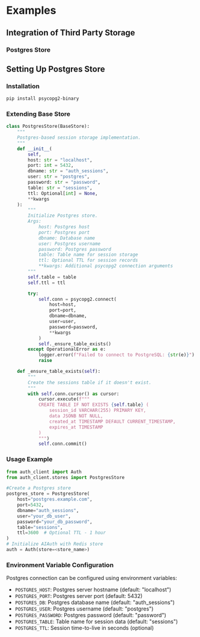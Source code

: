 # Examples
## Integration of Third Party Storage
### Postgres Store
## Setting Up Postgres Store
### Installation
```bash
pip install psycopg2-binary
```

### Extending Base Store
```python
class PostgresStore(BaseStore):
    """
    Postgres-based session storage implementation.
    """
    def __init__(
        self,
        host: str = "localhost",
        port: int = 5432,
        dbname: str = "auth_sessions",
        user: str = "postgres",
        password: str = "password",
        table: str = "sessions",
        ttl: Optional[int] = None,
        **kwargs
    ):
        """
        Initialize Postgres store.
        Args:
            host: Postgres host
            port: Postgres port
            dbname: Database name
            user: Postgres username
            password: Postgres password
            table: Table name for session storage
            ttl: Optional TTL for session records
            **kwargs: Additional psycopg2 connection arguments
        """
        self.table = table
        self.ttl = ttl

        try:
            self.conn = psycopg2.connect(
                host=host,
                port=port,
                dbname=dbname,
                user=user,
                password=password,
                **kwargs
            )
            self._ensure_table_exists()
        except OperationalError as e:
            logger.error(f"Failed to connect to PostgreSQL: {str(e)}")
            raise

    def _ensure_table_exists(self):
        """
        Create the sessions table if it doesn't exist.
        """
        with self.conn.cursor() as cursor:
            cursor.execute(f"""
            CREATE TABLE IF NOT EXISTS {self.table} (
                session_id VARCHAR(255) PRIMARY KEY,
                data JSONB NOT NULL,
                created_at TIMESTAMP DEFAULT CURRENT_TIMESTAMP,
                expires_at TIMESTAMP
            )
            """)
            self.conn.commit()
```
### Usage Example
```python
from auth_client import Auth
from auth_client.stores import PostgresStore

#Create a Postgres store
postgres_store = PostgresStore(
    host="postgres.example.com",
    port=5432,
    dbname="auth_sessions",
    user="your_db_user",
    password="your_db_password",
    table="sessions",
    ttl=3600  # Optional TTL - 1 hour
)
# Initialize AIAuth with Redis store
auth = Auth(store=<store_name>)

```
### Environment Variable Configuration
Postgres connection can be configured using environment variables:
- `POSTGRES_HOST`: Postgres server hostname (default: "localhost")
- `POSTGRES_PORT`:  Postgres server port (default: 5432)
- `POSTGRES_DB`: Postgres database name (default: "auth_sessions")
- `POSTGRES_USER`: Postgres username (default: "postgres")
- `POSTGRES_PASSWORD`: Postgres password (default: "password")
- `POSTGRES_TABLE`: Table name for session data (default: "sessions")
- `POSTGRES_TTL`: Session time-to-live in seconds (optional)

